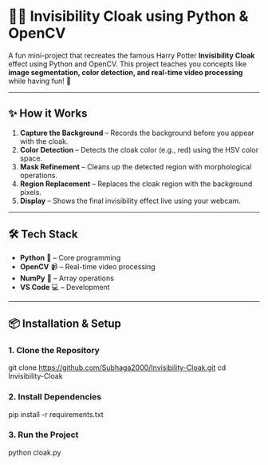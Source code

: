 # 🧙‍♂️ Invisibility Cloak using Python & OpenCV  

A fun mini-project that recreates the famous Harry Potter **Invisibility Cloak** effect using Python and OpenCV. This project teaches you concepts like **image segmentation, color detection, and real-time video processing** while having fun! 🚀  

---

## ✨ How it Works
1. **Capture the Background** – Records the background before you appear with the cloak.  
2. **Color Detection** – Detects the cloak color (e.g., red) using the HSV color space.  
3. **Mask Refinement** – Cleans up the detected region with morphological operations.  
4. **Region Replacement** – Replaces the cloak region with the background pixels.  
5. **Display** – Shows the final invisibility effect live using your webcam.  

---

## 🛠 Tech Stack  
- **Python** 🐍 – Core programming  
- **OpenCV** 📹 – Real-time video processing  
- **NumPy** 🔢 – Array operations  
- **VS Code** 💻 – Development  

---

## 📦 Installation & Setup  

### 1. Clone the Repository  

git clone https://github.com/Subhaga2000/Invisibility-Cloak.git
cd Invisibility-Cloak

### 2. Install Dependencies

pip install -r requirements.txt


### 3. Run the Project

python cloak.py